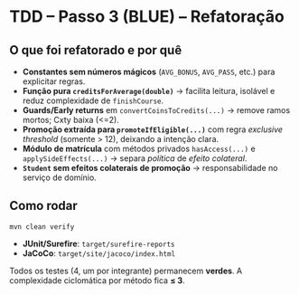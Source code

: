 # TDD – Passo 3 (BLUE) – Refatoração

## O que foi refatorado e por quê
- **Constantes sem números mágicos** (`AVG_BONUS`, `AVG_PASS`, etc.) para explicitar regras.
- **Função pura `creditsForAverage(double)`** → facilita leitura, isolável e reduz complexidade de `finishCourse`.
- **Guards/Early returns** em `convertCoinsToCredits(...)` → remove ramos mortos; Cxty baixa (<=2).
- **Promoção extraída para `promoteIfEligible(...)`** com regra *exclusive threshold* (somente > 12), deixando a intenção clara.
- **Módulo de matrícula** com métodos privados `hasAccess(...)` e `applySideEffects(...)` → separa *política* de *efeito colateral*.
- **`Student` sem efeitos colaterais de promoção** → responsabilidade no serviço de domínio.

## Como rodar
```
mvn clean verify
```
- **JUnit/Surefire**: `target/surefire-reports`
- **JaCoCo**: `target/site/jacoco/index.html`

Todos os testes (4, um por integrante) permanecem **verdes**. A complexidade ciclomática por método fica **≤ 3**.
